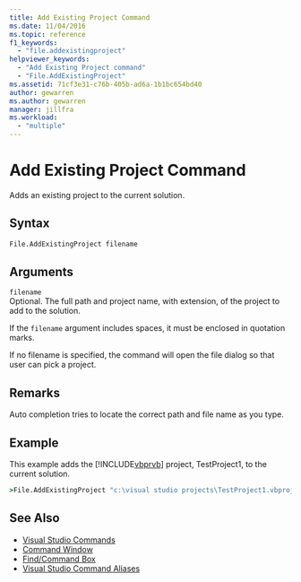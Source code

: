 ```yaml
---
title: Add Existing Project Command
ms.date: 11/04/2016
ms.topic: reference
f1_keywords:
  - "file.addexistingproject"
helpviewer_keywords:
  - "Add Existing Project command"
  - "File.AddExistingProject"
ms.assetid: 71cf3e31-c76b-405b-ad6a-1b1bc654bd40
author: gewarren
ms.author: gewarren
manager: jillfra
ms.workload:
  - "multiple"
---
```

# Add Existing Project Command
Adds an existing project to the current solution.

## Syntax

```cmd
File.AddExistingProject filename
```

## Arguments
 `filename`\
Optional. The full path and project name, with extension, of the project to add to the solution.

If the `filename` argument includes spaces, it must be enclosed in quotation marks.

If no filename is specified, the command will open the file dialog so that user can pick a project.

## Remarks
Auto completion tries to locate the correct path and file name as you type.

## Example
This example adds the [!INCLUDE[vbprvb](../../code-quality/includes/vbprvb_md.md)] project, TestProject1, to the current solution.

```cmd
>File.AddExistingProject "c:\visual studio projects\TestProject1.vbproj"
```

## See Also

- [Visual Studio Commands](../../ide/reference/visual-studio-commands.md)
- [Command Window](../../ide/reference/command-window.md)
- [Find/Command Box](../../ide/find-command-box.md)
- [Visual Studio Command Aliases](../../ide/reference/visual-studio-command-aliases.md)